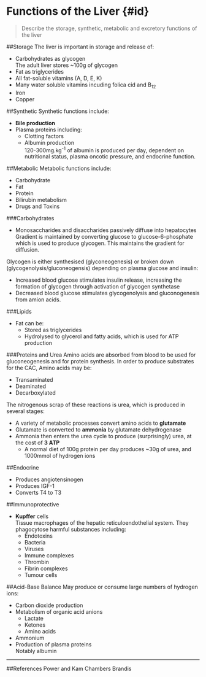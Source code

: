 # Functions of the Liver {#id}

> Describe the storage, synthetic, metabolic and excretory functions of the liver

##Storage
The liver is important in storage and release of:
* Carbohydrates as glycogen  
The adult liver stores ~100g of glycogen
* Fat as triglycerides
* All fat-soluble vitamins (A, D, E, K)
* Many water soluble vitamins incuding folica cid and B<sub>12</sub>
* Iron
* Copper

##Synthetic
Synthetic functions include:
* **Bile production**
* Plasma proteins including:
  * Clotting factors
  * Albumin production  
  120-300mg.kg<sup>-1</sup> of albumin is produced per day, dependent on nutritional status, plasma oncotic pressure, and endocrine function. 

##Metabolic
Metabolic functions include:
* Carbohydrate
* Fat
* Protein
* Bilirubin metabolism
* Drugs and Toxins

###Carbohydrates
* Monosaccharides and disaccharides passively diffuse into hepatocytes  
Gradient is maintained by converting glucose to glucose-6-phosphate which is used to produce glycogen. This maintains the gradient for diffusion.

Glycogen is either synthesised (glyconeogenesis) or broken down (glycogenolysis/gluconeogensis) depending on plasma glucose and insulin:
* Increased blood glucose stimulates insulin release, increasing the formation of glycogen through activation of glycogen synthetase
* Decreased blood glucose stimulates glycogenolysis and gluconogenesis from amion acids.

###Lipids
* Fat can be:
  * Stored as triglycerides
  * Hydrolysed to glycerol and fatty acids, which is used for ATP production


###Proteins and Urea
Amino acids are absorbed from blood to be used for gluconeogenesis and for protein synthesis. In order to produce substrates for the CAC, Amino acids may be:
* Transaminated
* Deaminated
* Decarboxylated

The nitrogenous scrap of these reactions is urea, which is produced in several stages:
* A variety of metabolic processes convert amino acids to **glutamate**
* Glutamate is converted to **ammonia** by glutamate dehydrogenase
* Ammonia then enters the urea cycle to produce (surprisingly) urea, at the cost of **3 ATP**
  * A normal diet of 100g protein per day produces ~30g of urea, and 1000mmol of hydrogen ions

##Endocrine
* Produces angiotensinogen
* Produces IGF-1
* Converts T4 to T3


##Immunoprotective
* **Kupffer** cells  
Tissue macrophages of the hepatic reticuloendothelial system. They phagocytose harmful substances including:
  * Endotoxins
  * Bacteria
  * Viruses
  * Immune complexes
  * Thrombin
  * Fibrin complexes
  * Tumour cells

##Acid-Base Balance
May produce or consume large numbers of hydrogen ions:
* Carbon dioxide production
* Metabolism of organic acid anions
  * Lactate
  * Ketones
  * Amino acids
* Ammonium
* Production of plasma proteins  
Notably albumin


---
##References
Power and Kam
Chambers
Brandis